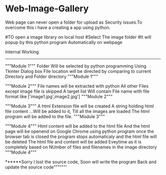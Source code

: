 # Web-Image-Gallery
Web page can never open a folder for upload as Security issues.To overcome this i have a creating a app using python.

#TO open a image library on local host
#Select The image folder
#It will popup by this python program Automatically on webpage


Internal Working
*****************
"""Module 1"""
Folder Will be selected by python programming Using Tkinter Dialog box
FIle location will be directed by comparing to current Directory and Folder directory
"""Module 1"""

"""Module 2"""
File names will be extracted with python
All other Files except image file is skipped
A target list Will contain File name with file format like ['image1.jpg',image2.jpg']
"""Module 2"""

"""Module 3"""
A html Extension file will be created
A string holding html file content
<a href=Location+filename></a>  ...Will be added to it, Till all the images are loaded
The html program will be added to the file.
"""Module 3"""

"""Module 4"""
Html content will be added to the html file 
And the html page will be openend on Google Chrome using python program
once the browser tab is closed the program stops automaticaly and the html file will be deleted
The html file and content will be added Eveytime as it is completely based on NUmber of files and filenames in the image directory
"""Module 4"""

******Sorry I lost the source code, Soon will write the program Back and update the source code""""""'




